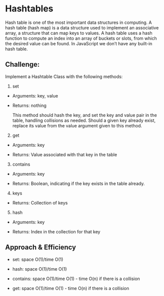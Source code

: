 # Hashtables
 Hash table is one of the most important data structures in computing. A hash table (hash map) is a data structure used to implement an associative array, a structure that can map keys to values. A hash table uses a hash function to compute an index into an array of buckets or slots, from which the desired value can be found. In JavaScript we don’t have any built-in hash table.

## Challenge:

Implement a Hashtable Class with the following methods:

1.  set
* Arguments: key, value
* Returns: nothing 

  This method should hash the key, and set the key and value pair in the table, handling collisions as needed.
Should a given key already exist, replace its value from the value argument given to this method.
2. get

* Arguments: key

* Returns: Value associated with that key in the table

3.  contains
* Arguments: key

* Returns: Boolean, indicating if the key exists in the table already.
4. keys

* Returns: Collection of keys

5. hash

* Arguments: key

* Returns: Index in the collection for that key

## Approach & Efficiency     
* set: space O(1)/time O(1)
* hash: space O(1)/time O(1)
* contains: space O(1)/time O(1) - time O(n) if there is a collision

* get: space O(1)/time O(1) - time O(n) if there is a collision   